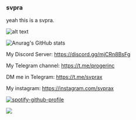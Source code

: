 ### svpra
yeah this is a svpra.

![alt text](https://paratic.com/dosya/2019/01/efsane-10-japon-model-toyota-supra.png)

![Anurag's GitHub stats](https://avatars.mds.yandex.net/get-zen-logos/223306/pub_5f6770998433a623dae6b6b6_5f6771724c07ce06042e4998/xxh)

My Discord Server: https://discord.gg/mjCRn8BsFg

My Telegram channel: https://t.me/progerinc

DM me in Telegram: https://t.me/svprax

My instagram: https://instagram.com/svprax

[![spotify-github-profile](https://spotify-github-profile.vercel.app/api/view?uid=dko1n4ehyz1kxpjbmb243zfmh&cover_image=false&theme=default&bar_color=53b14f&bar_color_cover=false)](https://github.com/kittinan/spotify-github-profile)


![](https://komarev.com/ghpvc/?username=svpra&color=brightgreen)
